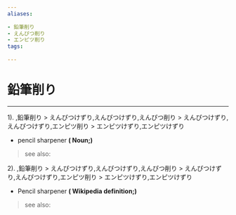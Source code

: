 ```yaml
---
aliases:
    
- 鉛筆削り
- えんぴつ削り
- エンピツ削り
tags:
    
---
```


# 鉛筆削り
---
1).
,鉛筆削り > えんぴつけずり,えんぴつけずり,えんぴつ削り > えんぴつけずり,えんぴつけずり,エンピツ削り > エンピツけずり,エンピツけずり

- pencil sharpener
**( Noun;)**
> see also: 
            
2).
,鉛筆削り > えんぴつけずり,えんぴつけずり,えんぴつ削り > えんぴつけずり,えんぴつけずり,エンピツ削り > エンピツけずり,エンピツけずり

- Pencil sharpener
**( Wikipedia definition;)**
> see also: 
            